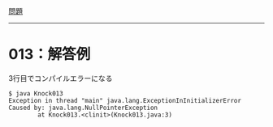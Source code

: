 [問題](../README.md)

***
# 013：解答例
3行目でコンパイルエラーになる

```
$ java Knock013
Exception in thread "main" java.lang.ExceptionInInitializerError
Caused by: java.lang.NullPointerException
        at Knock013.<clinit>(Knock013.java:3)
```
